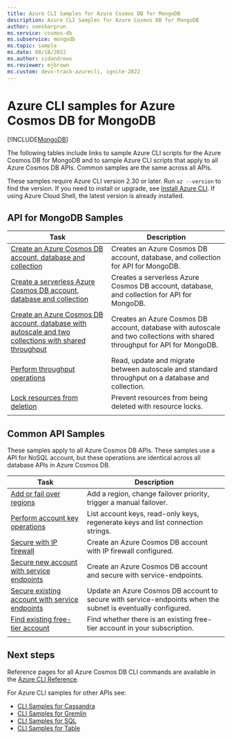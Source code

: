 ```yaml
---
title: Azure CLI Samples for Azure Cosmos DB for MongoDB
description: Azure CLI Samples for Azure Cosmos DB for MongoDB
author: seesharprun
ms.service: cosmos-db
ms.subservice: mongodb
ms.topic: sample
ms.date: 08/18/2022
ms.author: sidandrews
ms.reviewer: mjbrown 
ms.custom: devx-track-azurecli, ignite-2022
---
```


# Azure CLI samples for Azure Cosmos DB for MongoDB

[!INCLUDE[MongoDB](../includes/appliesto-mongodb.md)]

The following tables include links to sample Azure CLI scripts for the Azure Cosmos DB for MongoDB  and to sample Azure CLI scripts that apply to all Azure Cosmos DB APIs. Common samples are the same across all APIs.

These samples require Azure CLI version 2.30 or later. Run `az --version` to find the version. If you need to install or upgrade, see [Install Azure CLI](/cli/azure/install-azure-cli). If using Azure Cloud Shell, the latest version is already installed.

## API for MongoDB Samples

|Task | Description |
|---|---|
| [Create an Azure Cosmos DB account, database and collection](../scripts/cli/mongodb/create.md)| Creates an Azure Cosmos DB account, database, and collection for API for MongoDB. |
| [Create a serverless Azure Cosmos DB account, database and collection](../scripts/cli/mongodb/serverless.md)| Creates a serverless Azure Cosmos DB account, database, and collection for API for MongoDB. |
| [Create an Azure Cosmos DB account, database with autoscale and two collections with shared throughput](../scripts/cli/mongodb/autoscale.md)| Creates an Azure Cosmos DB account, database with autoscale and two collections with shared throughput for API for MongoDB. |
| [Perform throughput operations](../scripts/cli/mongodb/throughput.md) | Read, update and migrate between autoscale and standard throughput on a database and collection.|
| [Lock resources from deletion](../scripts/cli/mongodb/lock.md)| Prevent resources from being deleted with  resource locks.|
|||

## Common API Samples

These samples apply to all Azure Cosmos DB APIs. These samples use a API for NoSQL account, but these operations are identical across all database APIs in Azure Cosmos DB.

|Task | Description |
|---|---|
| [Add or fail over regions](../scripts/cli/common/regions.md) | Add a region, change failover priority, trigger a manual failover.|
| [Perform account key operations](../scripts/cli/common/keys.md) | List account keys, read-only keys, regenerate keys and list connection strings.|
| [Secure with IP firewall](../scripts/cli/common/ipfirewall.md)| Create an Azure Cosmos DB account with IP firewall configured.|
| [Secure new account with service endpoints](../scripts/cli/common/service-endpoints.md)| Create an Azure Cosmos DB account and secure with service-endpoints.|
| [Secure existing account with service endpoints](../scripts/cli/common/service-endpoints-ignore-missing-vnet.md)| Update an Azure Cosmos DB account to secure with service-endpoints when the subnet is eventually configured.|
| [Find existing free-tier account](../scripts/cli/common/free-tier.md)| Find whether there is an existing free-tier account in your subscription.|
|||

## Next steps

Reference pages for all Azure Cosmos DB CLI commands are available in the [Azure CLI Reference](/cli/azure/cosmosdb).

For Azure CLI samples for other APIs see:

- [CLI Samples for Cassandra](../cassandra/cli-samples.md)
- [CLI Samples for Gremlin](../graph/cli-samples.md)
- [CLI Samples for SQL](../sql/cli-samples.md)
- [CLI Samples for Table](../table/cli-samples.md)
